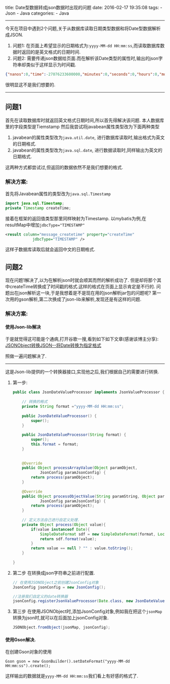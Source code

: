 title: Date型数据转成json数据时出现的问题
date: 2016-02-17 19:35:08
tags: 
	- Json
	- Java
categories:
	- Java

---

今天在项目中遇到2个问题,关于从数据库读取日期类型数据和将Date型数据解析成JSON.
1. 问题1:
在页面上希望显示的日期格式为:`yyyy-MM-dd HH:mm:ss`,而读取数据库数据时返回的是英文格式的日期时间.
2. 问题2:
需要传递json数据给页面.而在解析该Date类型的属性时,输出的json字符串却类似于这样显示为时间戳.
```json
{"nanos":0,"time":-27076233600000,"minutes":0,"seconds":0,"hours":0,"month":11,"timezoneOffset":-480,"year":-789,"day":5,"date":22}  
```
很明显这不是我们想要的.

<!-- more -->

---

## 问题1
首先在读取数据库时就返回英文格式日期时间,所以首先得解决该问题.
本人数据库里的字段类型是Tiemstamp
然后我尝试将javabean属性类型改为下面两种类型
1. javabean的属性类型改为`java.util.date`, 进行数据库读取时,输出格式为英文的日期格式.
2. javabean的属性类型改为`java.sql.date`, 进行数据读取时,同样输出为英文的日期格式.

这两种方式都尝试过,但返回的数据依然不是我们想要的格式.

### 解决方案:
首先将Javabean属性的类型改为`java.sql.Timestamp`
```java
import java.sql.Timestamp;
private Timestamp createTime;
```

接着在框架的返回值类型那里同样映射为Timestamp.
以mybatis为例,在resultMap中增加`jdbcType="TIMESTAMP"`
```xml
<result column="message_createtime" property="createTime"
			jdbcType="TIMESTAMP" />
```
这样子数据库读取后就会返回中文的日期格式.

## 问题2

现在问题1解决了,以为在解析json时就会顺其而然的解析成功了.
但是却将那个其中createTime转换成了时间戳的格式.这样的格式在页面上显示肯定是不行的.
问题出在json解析这一块,于是我想着是不是现在用的json解析jar包的问题呢?
第一次用的gson解析,第二次换成了json-lib来解析,发现还是有这样的问题.

### 解决方案:

#### 使用Json-lib解决
于是就觉得这可能是个通病,打开谷歌一搜,看到如下如下文章(感谢该博主分享):
[JSONObject转换JSON--将Date转换为指定格式](http://zhourrr1234-126-com.iteye.com/blog/2067235)

照做一遍问题解决了.

---

这是Json-lib提供的一个转换器接口,实现他之后,我们根据自己的需要进行转换.

1. 第一步:
    ```java
    public class JsonDateValueProcessor implements JsonValueProcessor {  
        
        // 转换的格式
        private String format ="yyyy-MM-dd HH:mm:ss";  
          
        public JsonDateValueProcessor() {  
            super();  
        }  
          
        public JsonDateValueProcessor(String format) {  
            super();  
            this.format = format;  
        }  
      
        
        @Override  
        public Object processArrayValue(Object paramObject,  
                JsonConfig paramJsonConfig) {  
            return process(paramObject);  
        }  
      
        @Override  
        public Object processObjectValue(String paramString, Object paramObject,  
                JsonConfig paramJsonConfig) {  
            return process(paramObject);  
        }  
          
        // 定义方法自己进行自定义处理.
        private Object process(Object value){  
            if(value instanceof Date){    
                SimpleDateFormat sdf = new SimpleDateFormat(format, Locale.CHINA);    
                return sdf.format(value);  
            }    
            return value == null ? "" : value.toString();    
        }  
      
    }  
    ```

2. 第二步
    在转换成json字符串之前进行配置.
    
    ```java
    // 在使用JSONObject之前创建JsonConfig对象
    JsonConfig jsonConfig = new JsonConfig();  
    
    //注册我们自定义的date转换器
    jsonConfig.registerJsonValueProcessor(Date.class, new JsonDateValueProcessor());  
    ```

3. 第三步
    在使用JSONObject时,添加JsonConfig对象,例如我在把这个`jsonMap`转换为json时,就可以在后面加上jsonConfig对象.
    ```java
    JSONObject.fromObject(jsonMap, jsonConfig);
    ```

#### 使用Gson解决.
在创建Gson对象的使用
```
Gson gson = new GsonBuilder().setDateFormat("yyyy-MM-dd HH:mm:ss").create();
```
这样输出的数据就是`yyyy-MM-dd HH:mm:ss`我们看上有好感的格式了.